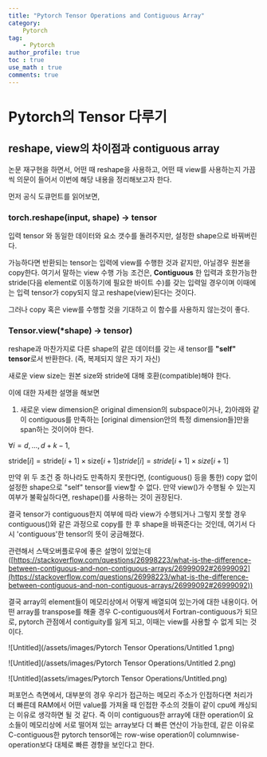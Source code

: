 ```yaml
---
title: "Pytorch Tensor Operations and Contiguous Array"
category:
    Pytorch
tag:
    - Pytorch
author_profile: true
toc : true
use_math : true
comments: true
---
```





# Pytorch의 Tensor 다루기

## reshape, view의 차이점과 contiguous array

논문 재구현을 하면서, 어떤 때 reshape을 사용하고, 어떤 때 view를 사용하는지 가끔씩 의문이 들어서 이번에 해당 내용을 정리해보고자 한다.

먼저 공식 도큐먼트를 읽어보면,

### torch.reshape(input, shape) → tensor

입력 tensor 와 동일한 데이터와 요소 갯수를 돌려주지만, 설정한 shape으로 바꿔버린다.

가능하다면 반환되는 tensor는 입력에 view를 수행한 것과 같지만, 아닐경우 원본을 copy한다.
여기서 말하는 view 수행 가능 조건은, **Contiguous** 한 입력과 호한가능한 stride(다음 element로 이동하기에 필요한 바이트 수)를 갖는 입력일 경우이며 이때에는 입력 tensor가 copy되지 않고 reshape(view)된다는 것이다.

그러나 copy 혹은 view를 수행할 것을 기대하고 이 함수를 사용하지 않는것이 좋다.

### Tensor.view(*shape) → tensor)

reshape과 마찬가지로 다른 shape의 같은 데이터를 갖는 새 tensor를 **"self" tensor**로서 반환한다. (즉, 복제되지 않은 자기 자신)

새로운 view size는 원본 size와 stride에 대해 호환(compatible)해야 한다.

이에 대한 자세한 설명을 해보면
1) 새로운 view dimension은 original dimension의 subspace이거나, 
2)아래와 같이 contiguous를 만족하는 [original dimension안의 특정 dimension들]만을 span하는 것이어야 한다.

$∀i=d,…,d+k−1,$

$\text{stride}[i] = \text{stride}[i+1] \times \text{size}[i+1]stride[i]=stride[i+1]×size[i+1]$

만약 위 두 조건 중 하나라도 만족하지 못한다면, (contiguous() 등을 통한) copy 없이 설정한 shape으로 "self" tensor를 view할 수 없다. 만약 view()가 수행될 수 있는지 여부가 불확실하다면, reshape()를 사용하는 것이 권장된다. 

결국 tensor가 contiguous한지 여부에 따라 view가 수행되거나 그렇지 못할 경우 contiguous()와 같은 과정으로 copy를 한 후 shape을 바꿔준다는 것인데, 
여기서 다시 'contiguous'한 tensor의 뜻이 궁금해졌다.

관련해서 스택오버플로우에 좋은 설명이 있었는데 ([https://stackoverflow.com/questions/26998223/what-is-the-difference-between-contiguous-and-non-contiguous-arrays/26999092#26999092](https://stackoverflow.com/questions/26998223/what-is-the-difference-between-contiguous-and-non-contiguous-arrays/26999092#26999092))

결국 array의 element들이 메모리상에서 어떻게 배열되여 있는가에 대한 내용이다.
어떤 array를 transpose를 해줄 경우 C-contiguous에서 Fortran-contiguous가 되므로, pytorch 관점에서 contiguity를 잃게 되고, 이때는 view를 사용할 수 없게 되는 것이다.

![Untitled](/assets/images/Pytorch Tensor Operations/Untitled 1.png)

![Untitled](/assets/images/Pytorch Tensor Operations/Untitled 2.png)

![Untitled](assets/images/Pytorch Tensor Operations/Untitled.png)

퍼포먼스 측면에서, 대부분의 경우 우리가 접근하는 메모리 주소가 인접하다면 처리가 더 빠른데 RAM에서 어떤 value를 가져올 때 인접한 주소의 것들이 같이 cpu에 캐싱되는 이유로 생각하면 될 것 같다. 즉 이미 contiguous한 array에 대한 operation이 요소들이 메모리상에 서로 떨어져 있는 array보다 더 빠른 연산이 가능한데, 같은 이유로 C-contiguous한 pytorch tensor에는 row-wise operation이 columnwise-operation보다 대체로 빠른 경향을 보인다고 한다.